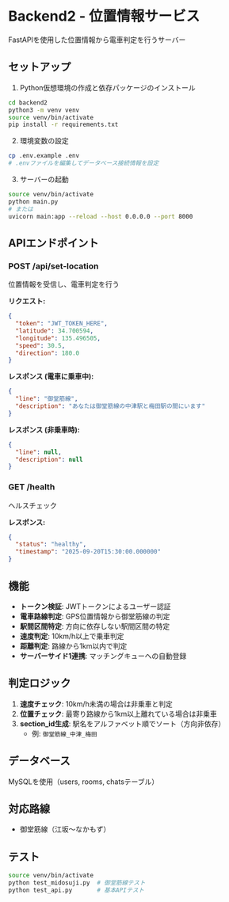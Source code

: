 # Backend2 - 位置情報サービス

FastAPIを使用した位置情報から電車判定を行うサーバー

## セットアップ

1. Python仮想環境の作成と依存パッケージのインストール
```bash
cd backend2
python3 -m venv venv
source venv/bin/activate
pip install -r requirements.txt
```

2. 環境変数の設定
```bash
cp .env.example .env
# .envファイルを編集してデータベース接続情報を設定
```

3. サーバーの起動
```bash
source venv/bin/activate
python main.py
# または
uvicorn main:app --reload --host 0.0.0.0 --port 8000
```

## APIエンドポイント

### POST /api/set-location

位置情報を受信し、電車判定を行う

**リクエスト:**
```json
{
  "token": "JWT_TOKEN_HERE",
  "latitude": 34.700594,
  "longitude": 135.496505,
  "speed": 30.5,
  "direction": 180.0
}
```

**レスポンス (電車に乗車中):**
```json
{
  "line": "御堂筋線",
  "description": "あなたは御堂筋線の中津駅と梅田駅の間にいます"
}
```

**レスポンス (非乗車時):**
```json
{
  "line": null,
  "description": null
}
```

### GET /health

ヘルスチェック

**レスポンス:**
```json
{
  "status": "healthy",
  "timestamp": "2025-09-20T15:30:00.000000"
}
```

## 機能

- **トークン検証**: JWTトークンによるユーザー認証
- **電車路線判定**: GPS位置情報から御堂筋線の判定
- **駅間区間特定**: 方向に依存しない駅間区間の特定
- **速度判定**: 10km/h以上で乗車判定
- **距離判定**: 路線から1km以内で判定
- **サーバーサイド1連携**: マッチングキューへの自動登録

## 判定ロジック

1. **速度チェック**: 10km/h未満の場合は非乗車と判定
2. **位置チェック**: 最寄り路線から1km以上離れている場合は非乗車
3. **section_id生成**: 駅名をアルファベット順でソート（方向非依存）
   - 例: `御堂筋線_中津_梅田`

## データベース

MySQLを使用（users, rooms, chatsテーブル）

## 対応路線

- 御堂筋線（江坂〜なかもず）

## テスト

```bash
source venv/bin/activate
python test_midosuji.py  # 御堂筋線テスト
python test_api.py       # 基本APIテスト
```